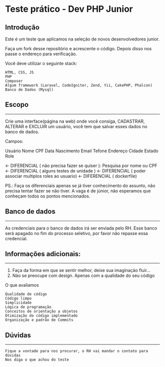 
# Teste prático - Dev PHP Junior

## Introdução

Este é um teste que aplicamos na seleção de novos desenvolvedores junior.

Faça um fork desse repositório e acrescente o código. Depois disso nos passe o endereço para verificação.

Você deve utilizar o seguinte stack:

    HTML, CSS, JS
    PHP
    Composer
    Algum framework (Laravel, CodeIgniter, Zend, Yii, CakePHP, Phalcon)
    Banco de Dados (Mysql)


## Escopo       
-----------------------
Crie uma interface(página na web) onde você consiga, CADASTRAR, ALTERAR e EXCLUIR um usuário, você tem que salvar esses
dados no banco de dados.

Campos:

Usuário
    Nome
    CPF
    Data Nascimento
    Email
    Tefone
    Endereço
    Cidade
    Estado
    Role

&leftarrow; DIFERENCIAL ( não precisa fazer se quiser ): Pesquisa por nome ou CPF
&leftarrow; DIFERENCIAL ( alguns testes de unidade )
&leftarrow; DIFERENCIAL ( poder associar multiplos roles ao usuario)
&leftarrow; DIFERENCIAL ( dockerfile)

PS.: Faça os diferenciais apenas se já tiver conhecimento do assunto, não precisa tentar fazer se não tiver. A vaga é de júnior, não esperamos que conheçam todos os pontos mencionados.

## Banco de dados
----------------------- 
As credenciais para o banco de dados irá ser enviada pelo RH. Esse banco será apagado no fim do processo seletivo, por favor não repasse essa credencial.

## Informações adicionais:
-----------------------

1) Faça da forma em que se sentir melhor, deixe sua imaginação fluir...
2) Não se preocupe com design. Apenas com a qualidade do seu código

O que avaliamos

    Qualidade de código
    Código limpo
    Simplicidade
    Lógica de programação
    Conceitos de orientação a objetos
    Otimização do código implementado
    Organização e padrão de Commits


## Dúvidas
-----------------------
    Fique a vontade para nos procurar, o RH vai mandar o contato para dúvidas
    Nos diga o que achou do teste

